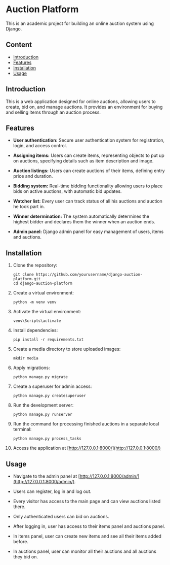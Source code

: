 # Auction Platform

This is an academic project for building an online auction system using Django.

## Content
- [Introduction](#introduction)
- [Features](#features)
- [Installation](#installation)
- [Usage](#usage)

## Introduction

This is a web application designed for online auctions, allowing users to create, bid on, and manage auctions. 
It provides an environment for buying and selling items through an auction process.

## Features

- **User authentication:** Secure user authentication system for registration, login, and access control.

- **Assigning items:** Users can create items, representing objects to put up on auctions, specifying details such as item description and image.

- **Auction listings:** Users can create auctions of their items, defining entry price and duration.

- **Bidding system:** Real-time bidding functionality allowing users to place bids on active auctions, with automatic bid updates.

- **Watcher list:** Every user can track status of all his auctions and auction he took part in.

- **Winner determination:** The system automatically determines the highest bidder and declares them the winner when an auction ends.

- **Admin panel:** Django admin panel for easy management of users, items and auctions.

## Installation

1. Clone the repository:
    ```
    git clone https://github.com/yourusername/django-auction-platform.git
    cd django-auction-platform
    ```

2. Create a virtual environment:
    ```
    python -m venv venv
    ```

3. Activate the virtual environment:
    ```
    venv\Scripts\activate
    ```

4. Install dependencies:
    ```
    pip install -r requirements.txt
    ```

5. Create a media directory to store uploaded images:
    ```
    mkdir media
    ```

6. Apply migrations:
    ```
    python manage.py migrate
    ```

7. Create a superuser for admin access:
    ```
    python manage.py createsuperuser
    ```

8. Run the development server:
    ```
    python manage.py runserver
    ```
   
9. Run the command for processing finished auctions in a separate local terminal: 
    ```
    python manage.py process_tasks
    ```

10. Access the application at [http://127.0.0.1:8000/](http://127.0.0.1:8000/)

## Usage

- Navigate to the admin panel at [http://127.0.0.1:8000/admin/](http://127.0.0.1:8000/admin/).

- Users can register, log in and log out.

- Every visitor has access to the main page and can view auctions listed there.

- Only authenticated users can bid on auctions.

- After logging in, user has access to their items panel and auctions panel.

- In items panel, user can create new items and see all their items added before.

- In auctions panel, user can monitor all their auctions and all auctions they bid on.
